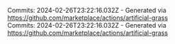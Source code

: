 Commits: 2024-02-26T23:22:16.032Z - Generated via https://github.com/marketplace/actions/artificial-grass
<br>
Commits: 2024-02-26T23:22:16.032Z - Generated via https://github.com/marketplace/actions/artificial-grass
<br>

